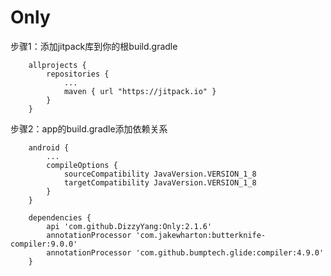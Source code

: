 ﻿# Only


  步骤1：添加jitpack库到你的根build.gradle

        allprojects {
            repositories {
                ...
                maven { url "https://jitpack.io" }
            }
        }

  步骤2：app的build.gradle添加依赖关系

        android {
            ...
            compileOptions {
                sourceCompatibility JavaVersion.VERSION_1_8
                targetCompatibility JavaVersion.VERSION_1_8
            }
        }

        dependencies {
            api 'com.github.DizzyYang:Only:2.1.6'
            annotationProcessor 'com.jakewharton:butterknife-compiler:9.0.0'
            annotationProcessor 'com.github.bumptech.glide:compiler:4.9.0'
        }
